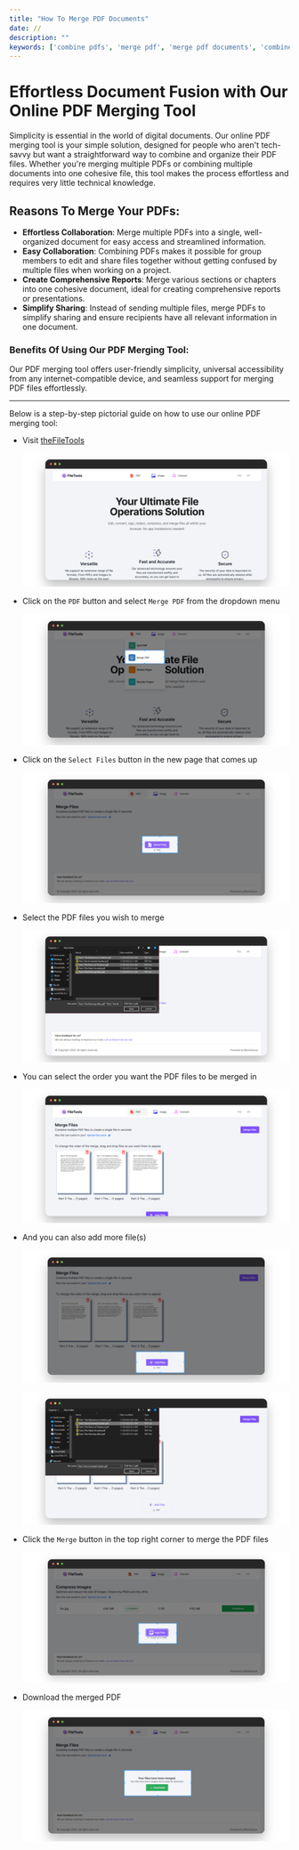 ```yaml
---
title: "How To Merge PDF Documents"
date: //
description: ""
keywords: ['combine pdfs', 'merge pdf', 'merge pdf documents', 'combine several pdfs',' combine multiple pdfs']
---
```


# Effortless Document Fusion with Our Online PDF Merging Tool

Simplicity is essential in the world of digital documents. Our online PDF merging tool is your simple solution, designed for people who aren't tech-savvy but want a straightforward way to combine and organize their PDF files. Whether you're merging multiple PDFs or combining multiple documents into one cohesive file, this tool makes the process effortless and requires very little technical knowledge.

## Reasons To Merge Your PDFs:

* **Effortless Collaboration**: Merge multiple PDFs into a single, well-organized document for easy access and streamlined information.
* **Easy Collaboration**: Combining PDFs makes it possible for group members to edit and share files together without getting confused by multiple files when working on a project.
* **Create Comprehensive Reports**: Merge various sections or chapters into one cohesive document, ideal for creating comprehensive reports or presentations.
* **Simplify Sharing**: Instead of sending multiple files, merge PDFs to simplify sharing and ensure recipients have all relevant information in one document.

### Benefits Of Using Our PDF Merging Tool:

Our PDF merging tool offers user-friendly simplicity, universal accessibility from any internet-compatible device, and seamless support for merging PDF files effortlessly.

***

Below is a step-by-step pictorial guide on how to use our online PDF merging tool:

- Visit [theFileTools](https://www.thefiletools.com/)

    ![](../media/home.png)

- Click on the `PDF` button and select `Merge PDF` from the dropdown menu

    ![](../media/merge_pdf_1.png)

- Click on the `Select Files` button in the new page that comes up

    ![](../media/merge_pdf_2.png)

- Select the PDF files you wish to merge

    ![](../media/merge_pdf_3.png)

- You can select the order you want the PDF files to be merged in

    ![](../media/merge_pdf_4.png)

- And you can also add more file(s)

    ![](../media/merge_pdf_5.png)

    ![](../media/merge_pdf_6.png)

- Click the `Merge` button in the top right corner to merge the PDF files

    ![](../media/compress_7.png)

- Download the merged PDF

    ![](../media/merge_pdf_8.png)

